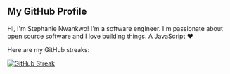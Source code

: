 ## My GitHub Profile

Hi, I'm Stephanie Nwankwo! I'm a software engineer. I'm passionate about open source software and I love building things.
A JavaScript ❤️

Here are my GitHub streaks:


[![GitHub Streak](https://streak-stats.demolab.com/?user=GoSTEAN&theme=hacker)](https://git.io/streak-stats)
